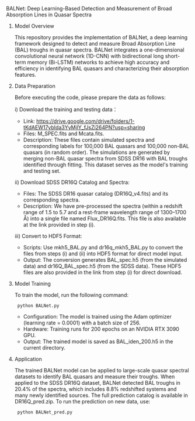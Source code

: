 BALNet: Deep Learning-Based Detection and Measurement of Broad Absorption Lines in Quasar Spectra

1) Model Overview
   
    This repository provides the implementation of BALNet, a deep learning framework designed to detect and measure Broad Absorption Line (BAL) troughs in quasar spectra. BALNet integrates a one-dimensional convolutional neural network (1D-CNN) with bidirectional long short-term memory (Bi-LSTM) networks to achieve high accuracy and efficiency in identifying BAL quasars and characterizing their absorption features.

3) Data Preparation
   
    Before executing the code, please prepare the data as follows:

    i) Download the training and testing data：
    * Link: https://drive.google.com/drive/folders/1-tKdAEW17ybIda3YyMjlY_fJsZi264PN?usp=sharing
    * Files: M_SPEC.fits and Mcata.fits.
    * Description: These files contain simulated spectra and corresponding labels for 100,000 BAL quasars and 100,000 non-BAL quasars (in random order). The simulations are generated by merging non-BAL quasar spectra from SDSS DR16 with BAL troughs identified through fitting. This dataset serves as the model's training and testing set.

    ii) Download SDSS DR16Q Catalog and Spectra:
    * Files: The SDSS DR16 quasar catalog (DR16Q_v4.fits) and its corresponding spectra.
    * Description: We have pre-processed the spectra (within a redshift range of 1.5 to 5.7 and a rest-frame wavelength range of 1300–1700 Å) into a single file named Flux_DR16Q.fits. This file is also available at the link provided in step (i).

    iii) Convert to HDF5 Format:
    * Scripts: Use mkh5_BAL.py and dr16q_mkh5_BAL.py to convert the files from steps (i) and (ii) into HDF5 format for direct model input.
    * Output: The conversion generates BAL_spec.h5 (from the simulated data) and dr16Q_BAL_spec.h5 (from the SDSS data). These HDF5 files are also provided in the link from step (i) for direct download.

3) Model Training

    To train the model, run the following command:
   
        python BALNet.py
   
    * Configuration: The model is trained using the Adam optimizer (learning rate = 0.0001) with a batch size of 256.
    * Hardware: Training runs for 200 epochs on an NVIDIA RTX 3090 GPU.
    * Output: The trained model is saved as BAL_iden_200.h5 in the current directory.

5) Application
   
    The trained BALNet model can be applied to large-scale quasar spectral datasets to identify BAL quasars and measure their troughs. When applied to the SDSS DR16Q dataset, BALNet detected BAL troughs in 20.4% of the spectra, which includes 8.8% redshifted systems and many newly identified sources. The full prediction catalog is available in DR16Q_pred.zip.
To run the prediction on new data, use:

        python BALNet_pred.py
